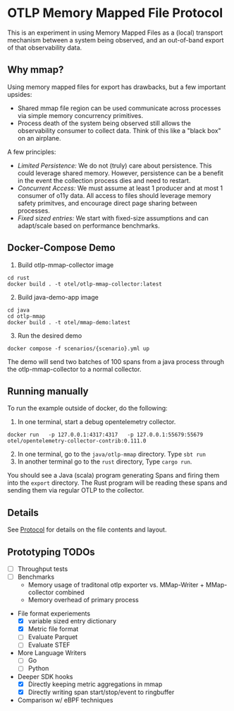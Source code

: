 # OTLP Memory Mapped File Protocol

This is an experiment in using Memory Mapped Files as a (local) transport mechanism between a system being observed, and an out-of-band export of that observability data.

## Why mmap?

Using memory mapped files for export has drawbacks, but a few important upsides:

- Shared mmap file region can be used communicate across processes via simple memory concurrency primitives.
- Process death of the system being observed still allows the observability consumer to collect data. Think of this like a "black box" on an airplane.


A few principles:

- *Limited Persistence:* We do not (truly) care about persistence. This could leverage shared memory. However, persistence can be a benefit in the event the collection process dies and need to restart.
- *Concurrent Access:* We must assume at least 1 producer and at most 1 consumer of o11y data. All access to files should leverage memory safety primitves, and encourage direct page sharing between processes.
- *Fixed sized entries:* We start with fixed-size assumptions and can adapt/scale based on performance benchmarks.

## Docker-Compose Demo

1. Build otlp-mmap-collector image

```
cd rust
docker build . -t otel/otlp-mmap-collector:latest
```

2. Build java-demo-app image

```
cd java
cd otlp-mmap
docker build . -t otel/mmap-demo:latest
```

3. Run the desired demo

```
docker compose -f scenarios/{scenario}.yml up
```

The demo will send two batches of 100 spans from a java process through the otlp-mmap-collector to a normal collector.

## Running manually

To run the example outside of docker, do the following:

1. In one terminal, start a debug opentelemetry collector.

```
docker run   -p 127.0.0.1:4317:4317   -p 127.0.0.1:55679:55679   otel/opentelemetry-collector-contrib:0.111.0
```

2. In one terminal, go to the `java/otlp-mmap` directory.  Type `sbt run`
3. In another terminal go to the `rust` directory, Type `cargo run`.

You should see a Java (scala) program generating Spans and firing them into the `export` directory.  The Rust
program will be reading these spans and sending them via regular OTLP to the collector.

## Details

See [Protocol](PROTOCOL.MD) for details on the file contents and layout.

## Prototyping TODOs

- [ ] Throughput tests
- [ ] Benchmarks
    - Memory usage of traditonal otlp exporter vs. MMap-Writer + MMap-collector combined
    - Memory overhead of primary process
- File format experiements
  - [X] variable sized entry dictionary
  - [X] Metric file format
  - [ ] Evaluate Parquet
  - [ ] Evaluate STEF
- More Language Writers
  - [ ] Go
  - [ ] Python
- Deeper SDK hooks
  - [X] Directly keeping metric aggregations in mmap
  - [X] Directly writing span start/stop/event to ringbuffer
- Comparison w/ eBPF techniques